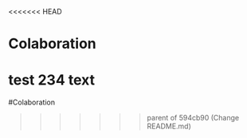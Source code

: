 <<<<<<< HEAD
# Colaboration

test 234 text
=======
#Colaboration
>>>>>>> parent of 594cb90 (Change README.md)
